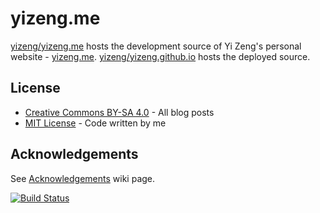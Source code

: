# yizeng.me

[yizeng/yizeng.me](https://github.com/yizeng/yizeng.me) hosts the development source of Yi Zeng's personal website - [yizeng.me](http://yizeng.me).
[yizeng/yizeng.github.io](https://github.com/yizeng/yizeng.github.io) hosts the deployed source.

## License
- [Creative Commons BY-SA 4.0](http://creativecommons.org/licenses/by-sa/4.0/) - All blog posts
- [MIT License](https://raw.github.com/yizeng/yizeng.me/develop/LICENSE) - Code written by me

## Acknowledgements
See [Acknowledgements](https://github.com/yizeng/yizeng.me/wiki/Acknowledgements) wiki page.

[![Build Status](https://travis-ci.org/yizeng/yizeng.me.png?branch=develop)](https://travis-ci.org/yizeng/yizeng.me)

